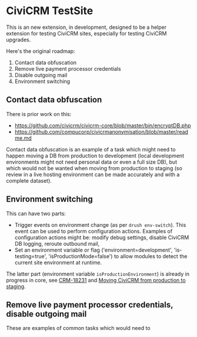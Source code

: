 # CiviCRM TestSite

This is an new extension, in development, designed to be a helper extension for testing CiviCRM sites, especially for testing CiviCRM upgrades.

Here's the original roadmap:

1. Contact data obfuscation
2. Remove live payment processor credentials
3. Disable outgoing mail
4. Environment switching

## Contact data obfuscation

There is prior work on this:

* https://github.com/civicrm/civicrm-core/blob/master/bin/encryptDB.php
* https://github.com/compucorp/civicrmanonymisation/blob/master/readme.md

Contact data obfuscation is an example of a task which might need to happen moving a DB from production to development (local development environments might not need personal data or even a full size DB), but which would not be wanted when moving from production to staging (so review in a live hosting environment can be made accurately and with a complete dataset).

## Environment switching

This can have two parts:

* Trigger events on environment change (as per `drush env-switch`). This event can be used to perform configuration actions. Examples of configuration actions might be: modify debug settings, disable CiviCRM DB logging, reroute outbound mail,
* Set an environment variable or flag ('environment=development', 'is-testing=true', 'isProductionMode=false') to allow modules to detect the current site environment at runtime.

The latter part (environment variable `isProductionEnvironment`) is already in progress in core, see [CRM-18231](https://issues.civicrm.org/jira/browse/CRM-18231) and 
[Moving CiviCRM from production to staging](https://wiki.civicrm.org/confluence/display/CRMDOC/Moving+CiviCRM+instance+from+production+to+staging).

## Remove live payment processor credentials, disable outgoing mail

These are examples of common tasks which would need to 

